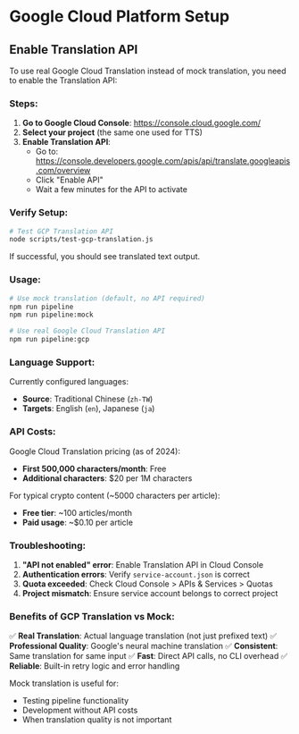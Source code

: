 # Google Cloud Platform Setup

## Enable Translation API

To use real Google Cloud Translation instead of mock translation, you need to enable the Translation API:

### Steps:

1. **Go to Google Cloud Console**: https://console.cloud.google.com/
2. **Select your project** (the same one used for TTS)
3. **Enable Translation API**:
   - Go to: https://console.developers.google.com/apis/api/translate.googleapis.com/overview
   - Click "Enable API"
   - Wait a few minutes for the API to activate

### Verify Setup:

```bash
# Test GCP Translation API
node scripts/test-gcp-translation.js
```

If successful, you should see translated text output.

### Usage:

```bash
# Use mock translation (default, no API required)
npm run pipeline
npm run pipeline:mock

# Use real Google Cloud Translation API
npm run pipeline:gcp
```

### Language Support:

Currently configured languages:
- **Source**: Traditional Chinese (`zh-TW`)
- **Targets**: English (`en`), Japanese (`ja`)

### API Costs:

Google Cloud Translation pricing (as of 2024):
- **First 500,000 characters/month**: Free
- **Additional characters**: $20 per 1M characters

For typical crypto content (~5000 characters per article):
- **Free tier**: ~100 articles/month
- **Paid usage**: ~$0.10 per article

### Troubleshooting:

1. **"API not enabled" error**: Enable Translation API in Cloud Console
2. **Authentication errors**: Verify `service-account.json` is correct
3. **Quota exceeded**: Check Cloud Console > APIs & Services > Quotas
4. **Project mismatch**: Ensure service account belongs to correct project

### Benefits of GCP Translation vs Mock:

✅ **Real Translation**: Actual language translation (not just prefixed text)
✅ **Professional Quality**: Google's neural machine translation
✅ **Consistent**: Same translation for same input
✅ **Fast**: Direct API calls, no CLI overhead
✅ **Reliable**: Built-in retry logic and error handling

Mock translation is useful for:
- Testing pipeline functionality
- Development without API costs
- When translation quality is not important